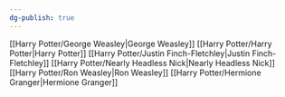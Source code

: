 ```yaml
---
dg-publish: true
---
```

[[Harry Potter/George Weasley\|George Weasley]]
[[Harry Potter/Harry Potter\|Harry Potter]]
[[Harry Potter/Justin Finch-Fletchley\|Justin Finch-Fletchley]]
[[Harry Potter/Nearly Headless Nick\|Nearly Headless Nick]]
[[Harry Potter/Ron Weasley\|Ron Weasley]]
[[Harry Potter/Hermione Granger\|Hermione Granger]]
